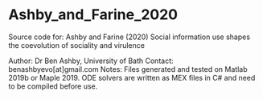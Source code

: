 # Ashby_and_Farine_2020
Source code for: Ashby and Farine (2020) Social information use shapes the coevolution of sociality and virulence

Author: Dr Ben Ashby, University of Bath
Contact: benashbyevo[at]gmail.com
Notes: Files generated and tested on Matlab 2019b or Maple 2019. ODE solvers are written as MEX files in C# and need to be compiled before use.
